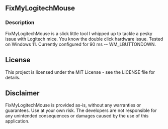 ## FixMyLogitechMouse

### Description

FixMyLogitechMouse is a slick little tool I whipped up to tackle a pesky issue with Logitech mice. You know the double click hardware issue. Tested on Windows 11. Currently configured for 90 ms -- WM_LBUTTONDOWN.

## License

This project is licensed under the MIT License - see the LICENSE file for details.

## Disclaimer

FixMyLogitechMouse is provided as-is, without any warranties or guarantees. Use at your own risk. The developers are not responsible for any unintended consequences or damages caused by the use of this application.
